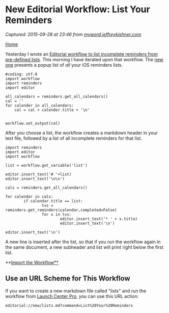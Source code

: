 # New Editorial Workflow: List Your Reminders

_Captured: 2015-09-28 at 23:46 from [myword.jeffreykishner.com](http://myword.jeffreykishner.com/users/kishner/essays/028.html)_

[Home](http://jeffreykishner.com)

Yesterday I wrote an [Editorial workflow to list incomplete reminders from pre-defined lists](http://myword.jeffreykishner.com/users/kishner/essays/027.html). This morning I have iterated upon that workflow. The [new one](http://www.editorial-workflows.com/workflow/5012964226629632/_BycaAdg3Vg) presents a popup list of _all_ your iOS reminders lists.

    
    #coding: utf-8
    import workflow
    import reminders
    import editor
    
    all_calendars = reminders.get_all_calendars()
    cal = ''
    for calender in all_calendars:
        cal = cal + calender.title + '\n'
    
    
    workflow.set_output(cal)
    

After you choose a list, the workflow creates a markdown header in your text file, followed by a list of all incomplete reminders for that list.

    
    import reminders
    import editor
    import workflow
    
    list = workflow.get_variable('list')
    
    editor.insert_text('# '+list) 
    editor.insert_text('\n\n')
    
    cals = reminders.get_all_calendars()
    
    for calendar in cals:
            if calendar.title == list:
                    tvs = reminders.get_reminders(calendar,completed=False)
                    for x in tvs:
                            editor.insert_text('* ' + x.title) 
                            editor.insert_text('\n')
    
    editor.insert_text('\n')
    

A new line is inserted after the list, so that if you run the workflow again in the same document, a new subheader and list will print right below the first list.

**[Import the Workflow**](http://www.editorial-workflows.com/workflow/5012964226629632/_BycaAdg3Vg)

## Use an URL Scheme for This Workflow

If you want to create a new markdown file called "lists" and run the workflow from [Launch Center Pro](http://contrast.co/launch-center-pro/), you can use this URL action:

`editorial://new/lists.md?command=List%20Your%20Reminders`
